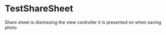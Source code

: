 # TestShareSheet
Share sheet is dismissing the view controller it is presented on when saving photo
